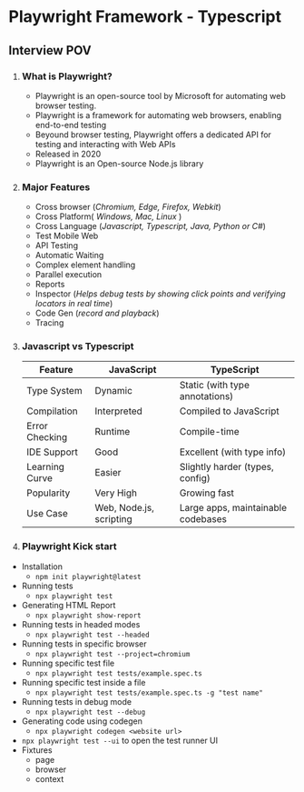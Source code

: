 # Playwright Framework - Typescript

## Interview POV

1. ### What is Playwright?

   - Playwright is an open-source tool by Microsoft for automating web browser testing. <br>
   - Playwright is a framework for automating web browsers, enabling end-to-end testing
     <br>
   - Beyound browser testing, Playwright offers a dedicated API for testing and interacting with Web APIs
   - Released in 2020
   - Playwright is an Open-source Node.js library

2. ### Major Features

   - Cross browser (_Chromium, Edge, Firefox, Webkit_)
   - Cross Platform( _Windows, Mac, Linux_ )
   - Cross Language (_Javascript, Typescript, Java, Python or C#_)
   - Test Mobile Web
   - API Testing
   - Automatic Waiting
   - Complex element handling
   - Parallel execution
   - Reports
   - Inspector (_Helps debug tests by showing click points and verifying locators in real time_)
   - Code Gen (_record and playback_)
   - Tracing

3. ### Javascript vs Typescript

   | Feature        | JavaScript              | TypeScript                         |
   | -------------- | ----------------------- | ---------------------------------- |
   | Type System    | Dynamic                 | Static (with type annotations)     |
   | Compilation    | Interpreted             | Compiled to JavaScript             |
   | Error Checking | Runtime                 | Compile-time                       |
   | IDE Support    | Good                    | Excellent (with type info)         |
   | Learning Curve | Easier                  | Slightly harder (types, config)    |
   | Popularity     | Very High               | Growing fast                       |
   | Use Case       | Web, Node.js, scripting | Large apps, maintainable codebases |

4. ### Playwright Kick start

- Installation
  - `npm init playwright@latest`
- Running tests
  - `npx playwright test`
- Generating HTML Report
  - `npx playwright show-report`
- Running tests in headed modes
  - `npx playwright test --headed`
- Running tests in specific browser
  - `npx playwright test --project=chromium`
- Running specific test file
  - `npx playwright test tests/example.spec.ts`
- Running specific test inside a file
  - `npx playwright test tests/example.spec.ts -g "test name"`
- Running tests in debug mode
  - `npx playwright test --debug`
- Generating code using codegen
  - `npx playwright codegen <website url>`
- `npx playwright test --ui` to open the test runner UI
- Fixtures
  - page
  - browser
  - context
